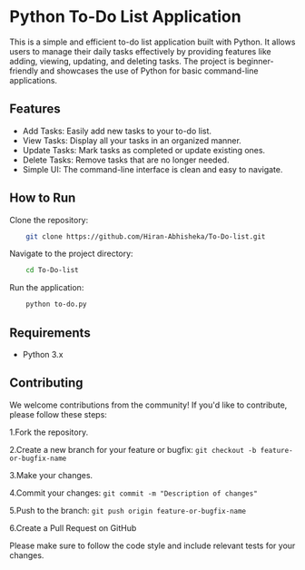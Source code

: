 
# Python To-Do List Application
This is a simple and efficient to-do list application built with Python. It allows users to manage their daily tasks effectively by providing features like adding, viewing, updating, and deleting tasks. The project is beginner-friendly and showcases the use of Python for basic command-line applications.

## Features
- Add Tasks: Easily add new tasks to your to-do list.
- View Tasks: Display all your tasks in an organized manner.
- Update Tasks: Mark tasks as completed or update existing ones.
- Delete Tasks: Remove tasks that are no longer needed.
- Simple UI: The command-line interface is clean and easy to navigate.

## How to Run

Clone the repository:
```bash
    git clone https://github.com/Hiran-Abhisheka/To-Do-list.git
```
Navigate to the project directory:
```bash
    cd To-Do-list
```
Run the application:
```bash
    python to-do.py
```

## Requirements
- Python 3.x

## Contributing

We welcome contributions from the community! If you'd like to contribute, please follow these steps:

1.Fork the repository.

2.Create a new branch for your feature or bugfix: `git checkout -b feature-or-bugfix-name
`

3.Make your changes.

4.Commit your changes: `git commit -m "Description of changes"
`

5.Push to the branch: `git push origin feature-or-bugfix-name
`

6.Create a Pull Request on GitHub

Please make sure to follow the code style and include relevant tests for your changes.
